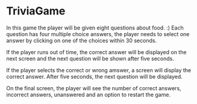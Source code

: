 # TriviaGame

In this game the player will be given eight questions about food. :) Each question has four multiple choice answers, the player needs to select one answer by clicking on one of the choices within 30 seconds. 

If the player runs out of time, the correct answer will be displayed on the next screen and the next question will be shown after five seconds.

If the player selects the correct or wrong amswer, a screen will display the correct answer. After five seconds, the next question will be displayed.

On the final screen, the player will see the number of correct answers, incorrect answers, unanswered and an option to restart the game.
